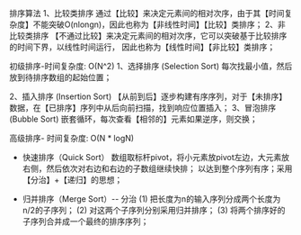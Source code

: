 排序算法
1、比较类排序
通过【比较】来决定元素间的相对次序，由于其【时间复杂度】不能突破O(nlongn)，因此也称为【非线性时间】【比较】类排序；
2、非比较类排序
【不通过比较】来决定元素间的相对次序，它可以突破基于比较排序的时间下界，以线性时间运行，
因此也称为【线性时间】【非比较】类排序；

初级排序-时间复杂度: O(N^2)
1、选择排序 (Selection Sort)
每次找最小值，然后放到待排序数组的起始位置；

2、插入排序 (Insertion Sort)
【从前到后】逐步构建有序序列，对于【未排序】数据，在【已排序】序列中从后向前扫描，找到响应位置插入；
3、冒泡排序 (Bubble Sort)
嵌套循环，每次查看【相邻的】元素如果逆序，则交换；


高级排序- 时间复杂度: O(N * logN)
* 快速排序（Quick Sort）
数组取标杆pivot，将小元素放pivot左边，大元素放右侧，然后依次对右边和右边的子数组继续快排；
以达到整个序列有序；采用【分治】+【递归】的思想；

* 归并排序（Merge Sort）-- 分治
(1) 把长度为n的输入序列分成两个长度为n/2的子序列；
(2) 对这两个子序列分别采用归并排序；
(3) 将两个排序好的子序列合并成一个最终的排序序列；